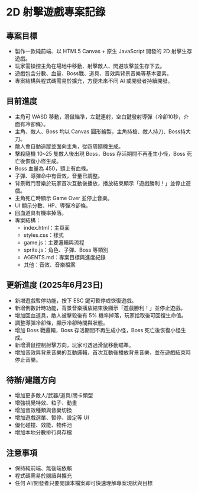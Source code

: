 # 2D 射擊遊戲專案記錄

## 專案目標
- 製作一款純前端、以 HTML5 Canvas + 原生 JavaScript 開發的 2D 射擊生存遊戲。
- 玩家需操控主角在場地中移動、射擊敵人、閃避攻擊並生存下去。
- 遊戲包含分數、血量、Boss戰、道具、音效與背景音樂等基本要素。
- 專案結構與程式碼需易於擴充，方便未來不同 AI 或開發者持續開發。

## 目前進度
- 主角可 WASD 移動，滑鼠瞄準，左鍵連射，空白鍵發射導彈（冷卻10秒，介面有冷卻條）。
- 主角、敵人、Boss 均以 Canvas 圓形繪製，主角持槍、敵人持刀、Boss持大刀。
- 敵人會自動追蹤並面向主角，從四周隨機生成。
- 擊殺隨機 10~25 隻敵人後出現 Boss，Boss 存活期間不再產生小怪，Boss 死亡後恢復小怪生成。
- Boss 血量為 450，頭上有血條。
- 子彈、導彈命中有音效，音量已調整。
- 背景戰鬥音樂於玩家首次互動後播放，播放結束顯示「遊戲勝利！」並停止遊戲。
- 主角死亡時顯示 Game Over 並停止音樂。
- UI 顯示分數、HP、導彈冷卻條。
- 回血道具有機率掉落。
- 專案結構：
  - index.html：主頁面
  - styles.css：樣式
  - game.js：主要邏輯與流程
  - sprite.js：角色、子彈、Boss 等類別
  - AGENTS.md：專案目標與進度紀錄
  - 其他：音效、音樂檔案

## 更新進度 (2025年6月23日)
- 新增遊戲暫停功能，按下 ESC 鍵可暫停或恢復遊戲。
- 新增倒數計時功能，背景音樂播放結束後顯示「遊戲勝利！」並停止遊戲。
- 增加回血道具，敵人被擊殺後有 5% 機率掉落，玩家拾取後可回復生命值。
- 調整導彈冷卻條，顯示冷卻時間與狀態。
- 增加 Boss 戰邏輯，Boss 存活期間不再生成小怪，Boss 死亡後恢復小怪生成。
- 新增滑鼠控制射擊方向，玩家可透過滑鼠移動瞄準。
- 增加音效與背景音樂的互動邏輯，首次互動後播放背景音樂，並在遊戲結束時停止音樂。

## 待辦/建議方向
- 增加更多敵人/武器/道具/關卡類型
- 增強視覺特效、粒子、動畫
- 增加音效種類與音樂切換
- 增加遊戲選單、暫停、設定等 UI
- 優化碰撞、效能、物件池
- 增加本地分數排行與存檔

## 注意事項
- 保持純前端、無後端依賴
- 程式碼需易於閱讀與擴充
- 任何 AI/開發者只要閱讀本檔案即可快速理解專案現狀與目標